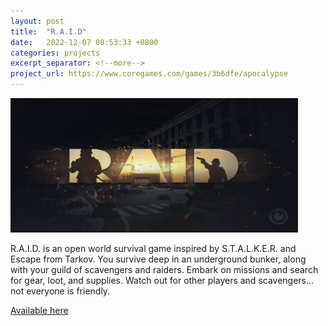 ```yaml
---
layout: post
title:  "R.A.I.D"
date:   2022-12-07 08:53:33 +0800
categories: projects
excerpt_separator: <!--more-->
project_url: https://www.coregames.com/games/3b6dfe/apocalypse
---
```


<img class="post-img-center" src="/assets/img/raid.jpg" width="460" height="215">

<p class="post-text-center">R.A.I.D. is an open world survival game inspired by S.T.A.L.K.E.R. and Escape from Tarkov. You survive deep in an underground bunker, along with your guild of scavengers and raiders. Embark on missions and search for gear, loot, and supplies. Watch out for other players and scavengers... not everyone is friendly.</p>
<!--more-->
<a href="https://www.coregames.com/games/3b6dfe/apocalypse">Available here</a>